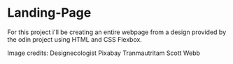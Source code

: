# Landing-Page
For this project i'll be creating an entire webpage from a design provided by the odin project using HTML and CSS Flexbox.

Image credits:
Designecologist
Pixabay
Tranmautritam
Scott Webb